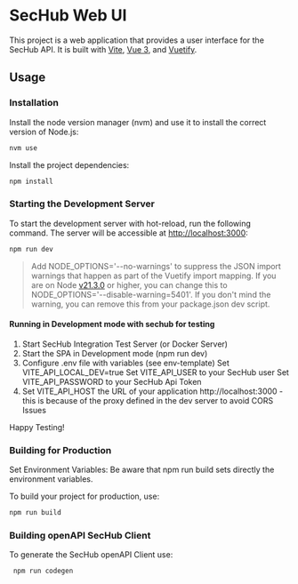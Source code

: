 <!-- SPDX-License-Identifier: MIT --->
# SecHub Web UI

This project is a web application that provides a user interface for the SecHub API. It is built with [Vite](https://vitejs.dev/), [Vue 3](https://v3.vuejs.org/), and [Vuetify](https://vuetifyjs.com/en/).

## Usage

### Installation

Install the node version manager (nvm) and use it to install the correct version of Node.js:

```bash
nvm use
```

Install the project dependencies:

```bash
npm install
```

### Starting the Development Server

To start the development server with hot-reload, run the following command. The server will be accessible at [http://localhost:3000](http://localhost:3000):

```bash
npm run dev
```

> Add NODE_OPTIONS='--no-warnings' to suppress the JSON import warnings that happen as part of the Vuetify import mapping. If you are on Node [v21.3.0](https://nodejs.org/en/blog/release/v21.3.0) or higher, you can change this to NODE_OPTIONS='--disable-warning=5401'. If you don't mind the warning, you can remove this from your package.json dev script.

#### Running in Development mode with sechub for testing

1. Start SecHub Integration Test Server (or Docker Server)
2. Start the SPA in Development mode (npm run dev)
4. Configure .env file with variables (see env-template)
Set VITE_API_LOCAL_DEV=true
Set VITE_API_USER to your SecHub user
Set VITE_API_PASSWORD to your SecHub Api Token
5. Set VITE_API_HOST the URL of your application http://localhost:3000 - this is because of the proxy defined in the dev server to avoid CORS Issues

Happy Testing!

### Building for Production

Set Environment Variables:
Be aware that npm run build sets directly the environment variables.

To build your project for production, use:

```bash
npm run build
```



### Building openAPI SecHub Client

To generate the SecHub openAPI Client use:

```bash
 npm run codegen
 ```

